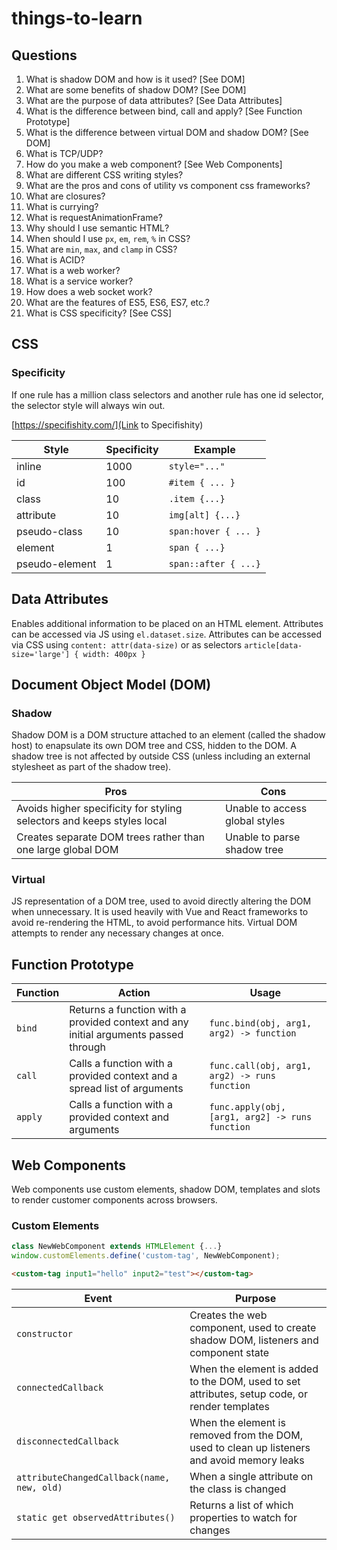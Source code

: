 # things-to-learn

## Questions

1. What is shadow DOM and how is it used? [See DOM]
2. What are some benefits of shadow DOM? [See DOM]
3. What are the purpose of data attributes? [See Data Attributes]
4. What is the difference between bind, call and apply? [See Function Prototype]
5. What is the difference between virtual DOM and shadow DOM? [See DOM]
6. What is TCP/UDP?
7. How do you make a web component? [See Web Components]
8. What are different CSS writing styles?
9. What are the pros and cons of utility vs component css frameworks?
10. What are closures?
11. What is currying?
12. What is requestAnimationFrame?
13. Why should I use semantic HTML?
14. When should I use `px`, `em`, `rem`, `%` in CSS?
15. What are `min`, `max`, and `clamp` in CSS?
16. What is ACID?
17. What is a web worker?
18. What is a service worker?
19. How does a web socket work?
20. What are the features of ES5, ES6, ES7, etc.?
21. What is CSS specificity? [See CSS]

## CSS

### Specificity

If one rule has a million class selectors and another rule has one id selector, the selector style will always win out.

[https://specifishity.com/](Link to Specifishity)

| Style          | Specificity | Example              |
| -------------- | ----------- | -------------------- |
| inline         | 1000        | `style="..."`        |
| id             | 100         | `#item { ... }`      |
| class          | 10          | `.item {...}`        |
| attribute      | 10          | `img[alt] {...}`     |
| pseudo-class   | 10          | `span:hover { ... }` |
| element        | 1           | `span { ...}`        |
| pseudo-element | 1           | `span::after { ...}` |

## Data Attributes

Enables additional information to be placed on an HTML element. Attributes can be accessed via JS using `el.dataset.size`. Attributes can be accessed via CSS using `content: attr(data-size)` or as selectors `article[data-size='large'] { width: 400px }`

## Document Object Model (DOM)

### Shadow

Shadow DOM is a DOM structure attached to an element (called the shadow host) to enapsulate its own DOM tree and CSS, hidden to the DOM. A shadow tree is not affected by outside CSS (unless including an external stylesheet as part of the shadow tree).

| Pros                                                                   | Cons                           |
| ---------------------------------------------------------------------- | ------------------------------ |
| Avoids higher specificity for styling selectors and keeps styles local | Unable to access global styles |
| Creates separate DOM trees rather than one large global DOM            | Unable to parse shadow tree    |

### Virtual

JS representation of a DOM tree, used to avoid directly altering the DOM when unnecessary. It is used heavily with Vue and React frameworks to avoid re-rendering the HTML, to avoid performance hits. Virtual DOM attempts to render any necessary changes at once.

## Function Prototype

| Function | Action                                                                              | Usage                                           |
| -------- | ----------------------------------------------------------------------------------- | ----------------------------------------------- |
| `bind`   | Returns a function with a provided context and any initial arguments passed through | `func.bind(obj, arg1, arg2) -> function`        |
| `call`   | Calls a function with a provided context and a spread list of arguments             | `func.call(obj, arg1, arg2) -> runs function`   |
| `apply`  | Calls a function with a provided context and arguments                              | `func.apply(obj, [arg1, arg2] -> runs function` |

## Web Components

Web components use custom elements, shadow DOM, templates and slots to render customer components across browsers.

### Custom Elements

```js
class NewWebComponent extends HTMLElement {...}
window.customElements.define('custom-tag', NewWebComponent);
```

```html
<custom-tag input1="hello" input2="test"></custom-tag>
```

| Event                                      | Purpose                                                                                       |
| ------------------------------------------ | --------------------------------------------------------------------------------------------- |
| `constructor`                              | Creates the web component, used to create shadow DOM, listeners and component state           |
| `connectedCallback`                        | When the element is added to the DOM, used to set attributes, setup code, or render templates |
| `disconnectedCallback`                     | When the element is removed from the DOM, used to clean up listeners and avoid memory leaks   |
| `attributeChangedCallback(name, new, old)` | When a single attribute on the class is changed                                               |
| `static get observedAttributes()`          | Returns a list of which properties to watch for changes                                       |
